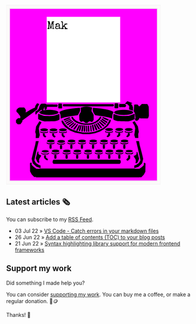 ![quote](img/quote.gif)

## Latest articles 🗞️

You can subscribe to my [RSS Feed](https://www.roboleary.net/feed.xml).

<!-- BLOG:START -->
 - 03 Jul 22 » [VS Code - Catch errors in your markdown files](https://www.roboleary.net/tools/2022/07/04/vscode-lint-markdown.html)
 - 26 Jun 22 » [Add a table of contents &lpar;TOC&rpar; to your blog posts](https://www.roboleary.net/webdev/2022/06/27/add-a-table-of-contents-to-your-blog-posts.html)
 - 21 Jun 22 » [Syntax highlighting library support for modern frontend frameworks](https://www.roboleary.net/webdev/2022/06/22/syntax-highlighting-library-support-for-modern-frontend-frameworks.html)<!-- BLOG:END -->

## Support my work

Did something I made help you?

You can consider [supporting my work](https://ko-fi.com/roboleary). You can buy me a coffee, or make a regular donation. 🌈🪙

Thanks! 🙏
